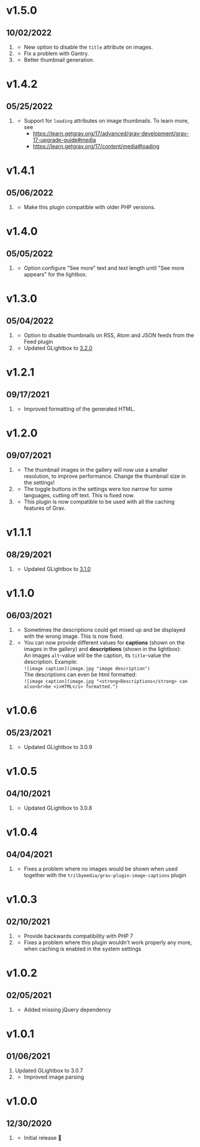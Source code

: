 # v1.5.0
##  10/02/2022

1. [](#new)
   * New option to disable the `title` attribute on images.
2. [](#bugfix)
   * Fix a problem with Gantry.
3. [](#improved)
   * Better thumbnail generation.

# v1.4.2
##  05/25/2022

1. [](#improved)
   * Support for `loading` attributes on image thumbnails. To learn more, see
      * https://learn.getgrav.org/17/advanced/grav-development/grav-17-upgrade-guide#media
      * https://learn.getgrav.org/17/content/media#loading

# v1.4.1
##  05/06/2022

1. [](#improved)
    * Make this plugin compatible with older PHP versions.

# v1.4.0
##  05/05/2022

1. [](#new)
    * Option configure "See more" text and text length until "See more appears" for the lightbox.

# v1.3.0
##  05/04/2022

1. [](#new)
    * Option to disable thumbnails on RSS, Atom and JSON feeds from the Feed plugin
2. [](#improved)
    * Updated GLightbox to [3.2.0](https://github.com/biati-digital/glightbox/releases/tag/3.2.0)

# v1.2.1
##  09/17/2021

1. [](#improved)
    * Improved formatting of the generated HTML.

# v1.2.0
##  09/07/2021

1. [](#new)
    * The thumbnail images in the gallery will now use a smaller resolution, to improve performance. Change the thumbnail size in the settings!
2. [](#bugfix)
    * The toggle buttons in the settings were too narrow for some languages, cutting off text. This is fixed now.
3. [](#improved)
    * This plugin is now compatible to be used with all the caching features of Grav.

# v1.1.1
##  08/29/2021

1. [](#improved)
   * Updated GLightbox to [3.1.0](https://github.com/biati-digital/glightbox/releases/tag/3.1.0)

# v1.1.0
##  06/03/2021

1. [](#bugfix)
   * Sometimes the descriptions could get mixed up and be displayed with the wrong image. This is now fixed.
2. [](#new)
   * You can now provide different values for **captions** (shown on the images in the gallery) and **descriptions** (shown in the lightbox):  
     An images `alt`-value will be the caption, its `title`-value the description. Example:  
     `![image caption](image.jpg "image description")`  
     The descriptions can even be html formatted:  
     `![image caption](image.jpg "<strong>Descriptions</strong> can also<br>be <i>HTML</i> formatted.")`

# v1.0.6
##  05/23/2021

1. [](#improved)
   * Updated GLightbox to 3.0.9

# v1.0.5
##  04/10/2021

1. [](#improved)
   * Updated GLightbox to 3.0.8

# v1.0.4
##  04/04/2021

1. [](#bugfix)
   * Fixes a problem where no images would be shown when used together with the `trilbymedia/grav-plugin-image-captions` plugin

# v1.0.3
##  02/10/2021

1. [](#bugfix)
   * Provide backwards compatibility with PHP 7
2. [](#bugfix)
   * Fixes a problem where this plugin wouldn't work properly any more, when caching is enabled in the system settings

# v1.0.2
##  02/05/2021

1. [](#bugfix)
   * Added missing jQuery dependency
   
# v1.0.1
##  01/06/2021

1. [](#improved)
    Updated GLightbox to 3.0.7
2. [](#improved)
   * Improved image parsing

# v1.0.0
##  12/30/2020

1. [](#new)
   * Initial release 🎈
